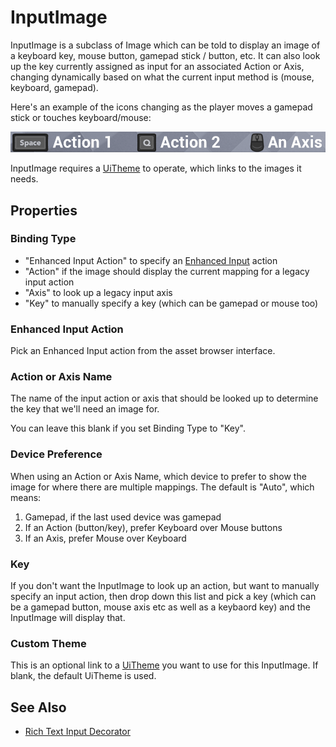 # InputImage

InputImage is a subclass of Image which can be told to display an image of 
a keyboard key, mouse button, gamepad stick / button, etc. It can also look
up the key currently assigned as input for an associated Action or Axis, changing
dynamically based on what the current input method is (mouse, keyboard, gamepad).

Here's an example of the icons changing as the player moves a gamepad stick or 
touches keyboard/mouse:

![Dynamic InputImage](../Resources/UInputImageDemo2.gif)

InputImage requires a [UiTheme](UiTheme.md) to operate, which links to the images it needs.

## Properties

### Binding Type


* "Enhanced Input Action" to specify an [Enhanced Input](https://docs.unrealengine.com/5.1/en-US/enhanced-input-in-unreal-engine/) action
* "Action" if the image should display the current mapping for a legacy input action
* "Axis" to look up a legacy input axis
* "Key" to manually specify a key (which can be gamepad or mouse too)

### Enhanced Input Action

Pick an Enhanced Input action from the asset browser interface.

### Action or Axis Name

The name of the input action or axis that should be looked up to determine the
key that we'll need an image for.

You can leave this blank if you set Binding Type to "Key".

### Device Preference

When using an Action or Axis Name, which device to prefer to show the image for
where there are multiple mappings. The default is "Auto", which means:

1. Gamepad, if the last used device was gamepad
2. If an Action (button/key), prefer Keyboard over Mouse buttons
3. If an Axis, prefer Mouse over Keyboard


### Key

If you don't want the InputImage to look up an action, but want to manually specify
an input action, then drop down this list and pick a key (which can be a gamepad
button, mouse axis etc as well as a keybaord key) and the InputImage will display
that.

### Custom Theme

This is an optional link to a [UiTheme](UiTheme.md) you want to use for this
InputImage. If blank, the default UiTheme is used.

## See Also

 * [Rich Text Input Decorator](RichTextInputDecorator.md)
